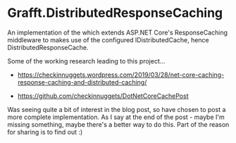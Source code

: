 # Grafft.DistributedResponseCaching

An implementation of the which extends ASP.NET Core's ResponseCaching middleware to makes use of the configured IDistributedCache, hence DistributedResponseCache.

Some of the working research leading to this project...

- https://checkinnuggets.wordpress.com/2019/03/28/net-core-caching-response-caching-and-distributed-caching/

- https://github.com/checkinnuggets/DotNetCoreCachePost

Was seeing quite a bit of interest in the blog post, so have chosen to post a more complete implementation.  As I say at the end of the post - maybe I'm missing something, maybe there's a better way to do this.  Part of the reason for sharing is to find out :)
